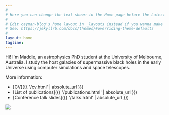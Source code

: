 ```yaml
---
#
# Here you can change the text shown in the Home page before the Latest Posts section.
#
# Edit cayman-blog's home layout in _layouts instead if you wanna make some changes
# See: https://jekyllrb.com/docs/themes/#overriding-theme-defaults
#
layout: home
tagline:
---
```


Hi! I'm Maddie, an astrophysics PhD student at the University of Melbourne, Australia. I study the host galaxies of supermassive black holes in the early Universe using computer simulations and space telescopes.

More information:
- [CV]({{ '/cv.html' | absolute_url }})  
- [List of publications]({{ '/publications.html' | absolute_url }})  
- [Conference talk slides]({{ '/talks.html' | absolute_url }})


<img src='../../me.png' border="0" style="padding:0px; display: block; line-height: 0px; font-size: 0px; border:0px;" align="top">
